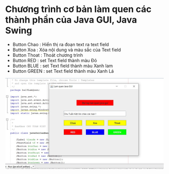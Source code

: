 # Chương trình cơ bản làm quen các thành phần của Java GUI, Java Swing

* Button Chao : Hiển thị ra đoạn text ra text field
* Button Xoa : Xóa nội dung và màu sắc của Text field
* Button Thoat : Thoát chương trình
* Button RED : set Text field thành màu Đỏ
* Button BLUE : set Text field thành màu Xanh lam
* Button GREEN : set Text field thành màu Xanh Lá


![alt](./anh.jpg)
